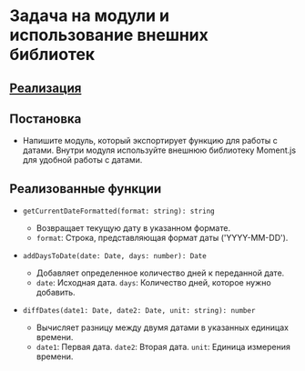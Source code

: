 # Задача на модули и использование внешних библиотек

## [Реализация](./index.js)

## Постановка 
- Напишите модуль, который экспортирует функцию для работы с датами. Внутри модуля используйте внешнюю библиотеку Moment.js для удобной работы с датами.

## Реализованные функции
- `getCurrentDateFormatted(format: string): string`
    - Возвращает текущую дату в указанном формате.
    - `format`: Строка, представляющая формат даты ('YYYY-MM-DD').


- `addDaysToDate(date: Date, days: number): Date`
    - Добавляет определенное количество дней к переданной дате.
    - `date`: Исходная дата. `days`: Количество дней, которое нужно добавить.


- `diffDates(date1: Date, date2: Date, unit: string): number`
    - Вычисляет разницу между двумя датами в указанных единицах времени.
    - `date1`: Первая дата. `date2`: Вторая дата. `unit`: Единица измерения времени.